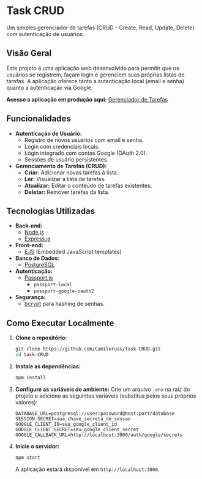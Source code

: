 # Task CRUD

Um simples gerenciador de tarefas (CRUD - Create, Read, Update, Delete) com autenticação de usuários.

## Visão Geral

Este projeto é uma aplicação web desenvolvida para permitir que os usuários se registrem, façam login e gerenciem suas próprias listas de tarefas. A aplicação oferece tanto a autenticação local (email e senha) quanto a autenticação via Google.

**Acesse a aplicação em produção aqui:**   [Gerenciador de Tarefas](https://task-crud-camilo-70504f57f090.herokuapp.com/)

## Funcionalidades

*   **Autenticação de Usuário:**
    *   Registro de novos usuários com email e senha.
    *   Login com credenciais locais.
    *   Login integrado com contas Google (OAuth 2.0).
    *   Sessões de usuário persistentes.
*   **Gerenciamento de Tarefas (CRUD):**
    *   **Criar:** Adicionar novas tarefas à lista.
    *   **Ler:** Visualizar a lista de tarefas.
    *   **Atualizar:** Editar o conteúdo de tarefas existentes.
    *   **Deletar:** Remover tarefas da lista.

## Tecnologias Utilizadas

*   **Back-end:**
    *   [Node.js](https://nodejs.org/)
    *   [Express.js](https://expressjs.com/)
*   **Front-end:**
    *   [EJS](https://ejs.co/) (Embedded JavaScript templates)
*   **Banco de Dados:**
    *   [PostgreSQL](https://www.postgresql.org/)
*   **Autenticação:**
    *   [Passport.js](http://www.passportjs.org/)
        *   `passport-local`
        *   `passport-google-oauth2`
*   **Segurança:**
    *   [bcrypt](https://www.npmjs.com/package/bcrypt) para hashing de senhas.

## Como Executar Localmente

1.  **Clone o repositório:**
    ```bash
    git clone https://github.com/Camiloruas/task-CRUD.git
    cd task-CRUD
    ```

2.  **Instale as dependências:**
    ```bash
    npm install
    ```

3.  **Configure as variáveis de ambiente:**
    Crie um arquivo `.env` na raiz do projeto e adicione as seguintes variáveis (substitua pelos seus próprios valores):
    ```
    DATABASE_URL=postgresql://user:password@host:port/database
    SESSION_SECRET=sua_chave_secreta_de_sessao
    GOOGLE_CLIENT_ID=seu_google_client_id
    GOOGLE_CLIENT_SECRET=seu_google_client_secret
    GOOGLE_CALLBACK_URL=http://localhost:3000/auth/google/secrets
    ```

4.  **Inicie o servidor:**
    ```bash
    npm start
    ```
    A aplicação estará disponível em `http://localhost:3000`.
